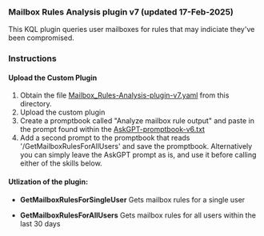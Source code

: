### Mailbox Rules Analysis plugin v7 (updated 17-Feb-2025)

This KQL plugin queries user mailboxes for rules that may indiciate they've been compromised.

### Instructions
#### Upload the Custom Plugin

1. Obtain the file [Mailbox_Rules-Analysis-plugin-v7.yaml](https://raw.githubusercontent.com/RickKotlarz/Copilot-for-Security-Plugins/refs/heads/main/Mailbox_related/Mailbox_Rules-Analysis-plugin-v7.yaml) from this directory.
2. Upload the custom plugin
3. Create a promptbook called "Analyze mailbox rule output" and paste in the prompt found within the [AskGPT-promptbook-v6.txt](https://raw.githubusercontent.com/RickKotlarz/Copilot-for-Security-Plugins/refs/heads/main/Mailbox_related/AskGPT-promptbook-v7.txt)
6. Add a second prompt to the promptbook that reads '/GetMailboxRulesForAllUsers' and save the promptbook. Alternatively you can simply leave the AskGPT prompt as is, and use it before calling either of the skills below.


#### Utlization of the plugin:

- **GetMailboxRulesForSingleUser** Gets mailbox rules for a single user

- **GetMailboxRulesForAllUsers** Gets mailbox rules for all users within the last 30 days

